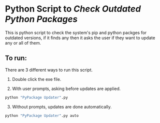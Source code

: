 # Python Script to *Check Outdated Python Packages*

This is python script to check the system's pip and python packges for outdated versions, if it finds any then it asks the user if they want to update any or all of them.

## To run: 
There are 3 different ways to run this script.
1. Double click the exe file.

2. With user prompts, asking before updates are applied.
```bash
python "PyPackage Updater".py
```

3. Without prompts, updates are done automatically.
```bash
python "PyPackage Updater".py auto
```
